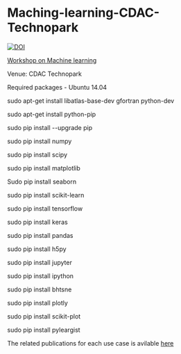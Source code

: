 # Maching-learning-CDAC-Technopark

<a href="https://zenodo.org/badge/latestdoi/193062403"><img src="https://zenodo.org/badge/193062403.svg" alt="DOI"></a>

<a href="http://www.krc-t.in/index.php/machine-learning-workshop#speaker">Workshop on Machine learning </a>

Venue: CDAC Technopark

Required packages - Ubuntu 14.04

sudo apt-get install libatlas-base-dev gfortran python-dev

sudo apt-get install python-pip

sudo pip install --upgrade pip

sudo pip install numpy

sudo pip install scipy

sudo pip install matplotlib

Sudo pip install seaborn

sudo pip install scikit-learn

sudo pip install tensorflow

sudo pip install keras

sudo pip install pandas

sudo pip install h5py

sudo pip install jupyter

sudo pip install ipython

sudo pip install bhtsne

sudo pip install plotly

sudo pip install scikit-plot

sudo pip install pyleargist

The related publications for each use case is avilable [here](https://scholar.google.co.in/citations?user=oIYw0LQAAAAJ&hl=en&oi=ao)
